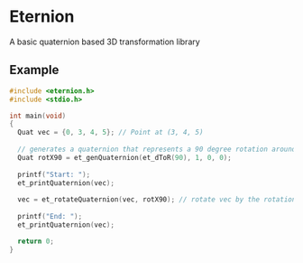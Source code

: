 # Eternion
A basic quaternion based 3D transformation library

## Example
```c++
#include <eternion.h>
#include <stdio.h>

int main(void)
{
  Quat vec = {0, 3, 4, 5}; // Point at (3, 4, 5)
  
  // generates a quaternion that represents a 90 degree rotation around the x axis
  Quat rotX90 = et_genQuaternion(et_dToR(90), 1, 0, 0);
  
  printf("Start: ");
  et_printQuaternion(vec);
  
  vec = et_rotateQuaternion(vec, rotX90); // rotate vec by the rotation specified by rotX90
  
  printf("End: ");
  et_printQuaternion(vec);

  return 0;
}
```
